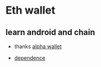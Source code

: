 # Eth wallet

## learn android and chain

- thanks [alpha wallet](https://github.com/AlphaWallet/alpha-wallet-android)

- [dependence](https://github.com/stars/zg919506719/lists/wallet)